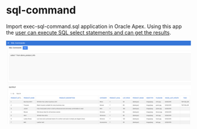 # sql-command

Import exec-sql-command.sql application in Oracle Apex. Using this app the [user can execute SQL select statements and can get the results](https://orclqa.com/question/how-do-i-create-a-sql-command-in-an-oracle-apex-application/).

![Image of the app](/sql-command.png)

